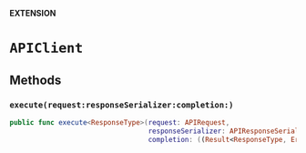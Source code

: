 **EXTENSION**

# `APIClient`

## Methods
### `execute(request:responseSerializer:completion:)`

```swift
public func execute<ResponseType>(request: APIRequest,
                                  responseSerializer: APIResponseSerializer<ResponseType>? = nil,
                                  completion: ((Result<ResponseType, Error>) -> Void)? = nil) -> Operation?
```
